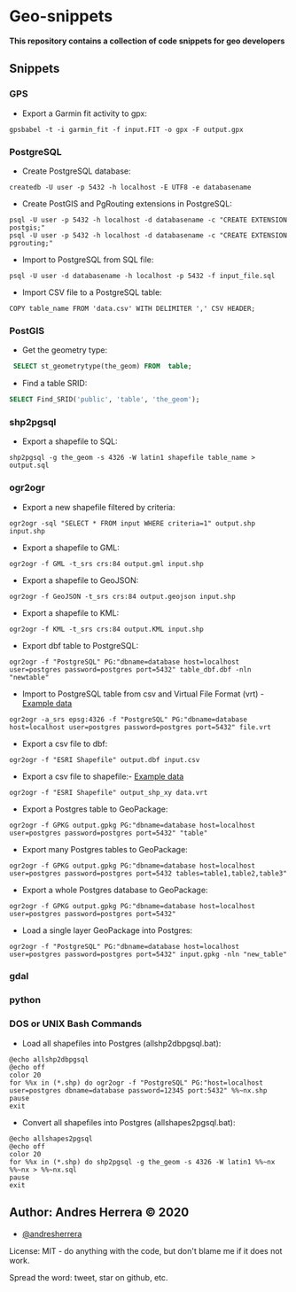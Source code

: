 # Geo-snippets

**This repository contains a collection of code snippets for geo developers**

## Snippets

### GPS

* Export a Garmin fit activity to gpx:
```
gpsbabel -t -i garmin_fit -f input.FIT -o gpx -F output.gpx
```

### PostgreSQL

* Create PostgreSQL database:
```
createdb -U user -p 5432 -h localhost -E UTF8 -e databasename 
```

* Create PostGIS and PgRouting extensions in PostgreSQL:
```
psql -U user -p 5432 -h localhost -d databasename -c "CREATE EXTENSION postgis;"
psql -U user -p 5432 -h localhost -d databasename -c "CREATE EXTENSION pgrouting;"
```

* Import to PostgreSQL from SQL file:
```
psql -U user -d databasename -h localhost -p 5432 -f input_file.sql
```

* Import CSV file to a PostgreSQL table:
```
COPY table_name FROM 'data.csv' WITH DELIMITER ',' CSV HEADER;
```

### PostGIS

* Get the geometry type:
```sql
 SELECT st_geometrytype(the_geom) FROM  table;
```

* Find a table SRID:
```sql
SELECT Find_SRID('public', 'table', 'the_geom');
```


### shp2pgsql

* Export a shapefile to SQL:
```
shp2pgsql -g the_geom -s 4326 -W latin1 shapefile table_name > output.sql
```

### ogr2ogr

* Export a new shapefile filtered by criteria:
```
ogr2ogr -sql "SELECT * FROM input WHERE criteria=1" output.shp input.shp
```

* Export a shapefile to GML:
```
ogr2ogr -f GML -t_srs crs:84 output.gml input.shp
```

* Export a shapefile to GeoJSON:
```
ogr2ogr -f GeoJSON -t_srs crs:84 output.geojson input.shp
```

* Export a shapefile to KML:
```
ogr2ogr -f KML -t_srs crs:84 output.KML input.shp
```

* Export dbf table to PostgreSQL:
```
ogr2ogr -f "PostgreSQL" PG:"dbname=database host=localhost user=postgres password=postgres port=5432" table_dbf.dbf -nln "newtable"
```

* Import to PostgreSQL table from csv and Virtual File Format (vrt) - [Example data](ogr2ogr/pg_from_csv)
```
ogr2ogr -a_srs epsg:4326 -f "PostgreSQL" PG:"dbname=database host=localhost user=postgres password=postgres port=5432" file.vrt
```

* Export a csv file to dbf:
```
ogr2ogr -f "ESRI Shapefile" output.dbf input.csv
```

* Export a csv file to shapefile:- [Example data](ogr2ogr/csv_to_shp)
```
ogr2ogr -f "ESRI Shapefile" output_shp_xy data.vrt
```

* Export a Postgres table to GeoPackage:
```
ogr2ogr -f GPKG output.gpkg PG:"dbname=database host=localhost user=postgres password=postgres port=5432" "table"
```

* Export many Postgres tables to GeoPackage:
```
ogr2ogr -f GPKG output.gpkg PG:"dbname=database host=localhost user=postgres password=postgres port=5432 tables=table1,table2,table3"
```

* Export a whole Postgres database to GeoPackage:
```
ogr2ogr -f GPKG output.gpkg PG:"dbname=database host=localhost user=postgres password=postgres port=5432"
```

* Load a single layer GeoPackage into Postgres:
```
ogr2ogr -f "PostgreSQL" PG:"dbname=database host=localhost user=postgres password=postgres port=5432" input.gpkg -nln "new_table"
```

### gdal


### python

### DOS or UNIX Bash Commands

* Load all shapefiles into Postgres (allshp2dbpgsql.bat):
```
@echo allshp2dbpgsql
@echo off
color 20
for %%x in (*.shp) do ogr2ogr -f "PostgreSQL" PG:"host=localhost user=postgres dbname=database password=12345 port:5432" %%~nx.shp
pause
exit
```

* Convert all shapefiles into Postgres (allshapes2pgsql.bat):
```
@echo allshapes2pgsql
@echo off
color 20
for %%x in (*.shp) do shp2pgsql -g the_geom -s 4326 -W latin1 %%~nx %%~nx > %%~nx.sql
pause
exit
```

## Author: Andres Herrera &copy; 2020

* [@andresherrera](https://twitter.com/andresherrera)

License: MIT - do anything with the code, but don't blame me if it does not work.

Spread the word: tweet, star on github, etc.